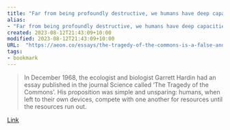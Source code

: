 ```yaml
---
title: "Far from being profoundly destructive, we humans have deep capacities for sharing resources with generosity and foresight"
alias:
- "Far from being profoundly destructive, we humans have deep capacities for sharing resources with generosity and foresight"
created: 2023-08-12T21:43:09+10:00
modified: 2023-08-12T21:43:09+10:00
URL:  "https://aeon.co/essays/the-tragedy-of-the-commons-is-a-false-and-dangerous-myth"
tags:
- bookmark
---
```


> In December 1968, the ecologist and biologist Garrett Hardin had an essay published in the journal Science called ‘The Tragedy of the Commons’. His proposition was simple and unsparing: humans, when left to their own devices, compete with one another for resources until the resources run out.

[Link](https://aeon.co/essays/the-tragedy-of-the-commons-is-a-false-and-dangerous-myth)